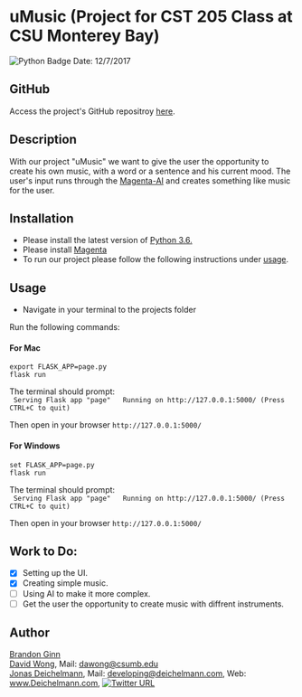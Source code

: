 # uMusic (Project for CST 205 Class at CSU Monterey Bay) 
![Python Badge](https://img.shields.io/badge/language-Python-brightgreen.svg)  Date: 12/7/2017

## GitHub
Access the project's GitHub repositroy [here](https://github.com/JonasDeichelmann/uMusic).

## Description
With our project "uMusic" we want to give the user the opportunity to create his own music, with a word or a sentence and his current mood. The user's input runs through the [Magenta-AI](https://magenta.tensorflow.org) and creates something like music for the user.

## Installation  
* Please install the latest version of [Python 3.6.](https://www.python.org/downloads/)  
* Please install [Magenta](https://github.com/tensorflow/magenta#installation)  
* To run our project please follow the following instructions under [usage](https://github.com/JonasDeichelmann/cst205project#usage).

## Usage  
* Navigate in your terminal to the projects folder

Run the following commands:
#### For Mac
```export FLASK_APP=page.py```  
```flask run```

The terminal should prompt:  
` Serving Flask app "page"  
 Running on http://127.0.0.1:5000/ (Press CTRL+C to quit)`

Then open in your browser `http://127.0.0.1:5000/`

#### For Windows
```set FLASK_APP=page.py```  
```flask run```

The terminal should prompt:  
` Serving Flask app "page"  
 Running on http://127.0.0.1:5000/ (Press CTRL+C to quit)`

Then open in your browser `http://127.0.0.1:5000/`

## Work to Do:  
- [x] Setting up the UI.  
- [x] Creating simple music. 
- [ ] Using AI to make it more complex.  
- [ ] Get the user the opportunity to create music with diffrent instruments.  

## Author
[Brandon Ginn](https://github.com/bginn)  
[David Wong](https://github.com/dvw89), Mail: dawong@csumb.edu  
[Jonas Deichelmann](https://github.com/JonasDeichelmann), Mail: developing@deichelmann.com, Web: www.Deichelmann.com, [![Twitter URL](https://img.shields.io/twitter/url/http/shields.io.svg?style=social)](https://twitter.com/jdeichelmann)
